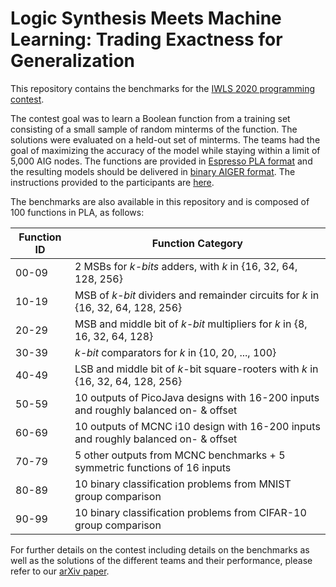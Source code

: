 # Logic Synthesis Meets Machine Learning: Trading Exactness for Generalization 

This repository contains the benchmarks for the [IWLS 2020 programming contest](https://arxiv.org/abs/2012.02530).

The contest goal was to learn a Boolean function from a training set consisting of a small sample of random minterms of the function. The solutions were evaluated on a held-out set of minterms. The teams had the goal of maximizing the accuracy of the model while staying within a limit of 5,000 AIG nodes.
The functions are provided in [Espresso PLA format](https://ultraespresso.di.univr.it/assets/data/espresso/espresso5.pdf) and the resulting models should be delivered in [binary AIGER format](http://fmv.jku.at/aiger/). The instructions provided to the participants are [here](https://github.com/iwls2020-lsml-contest/iwls2020-lsml-contest/blob/main/contest_description.pdf).


The benchmarks are also available in this repository and is composed of 100 functions in PLA, as follows: 

Function ID | Function Category
------------ | -------------
00-09 | 2 MSBs for *k-bits* adders, with *k* in {16, 32, 64, 128, 256}
10-19 | MSB of *k-bit* dividers and remainder circuits for *k* in {16, 32, 64, 128, 256}
20-29 | MSB and middle bit of *k-bit* multipliers for *k* in {8, 16, 32, 64, 128}
30-39 | *k-bit* comparators for *k* in {10, 20, ..., 100}
40-49 | LSB and middle bit of *k*-bit square-rooters with *k* in {16, 32, 64, 128, 256}
50-59 | 10 outputs of PicoJava designs with 16-200 inputs and roughly balanced on- & offset
60-69 | 10 outputs of MCNC i10 design with 16-200 inputs and roughly balanced on- & offset
70-79 | 5 other outputs from MCNC benchmarks + 5 symmetric functions of 16 inputs 
80-89 | 10 binary classification problems from MNIST group comparison
90-99 | 10 binary classification problems from CIFAR-10 group comparison

For further details on the contest including details on the benchmarks as well as the solutions of the different teams and their performance, please refer to our [arXiv paper](https://arxiv.org/abs/2012.02530).


